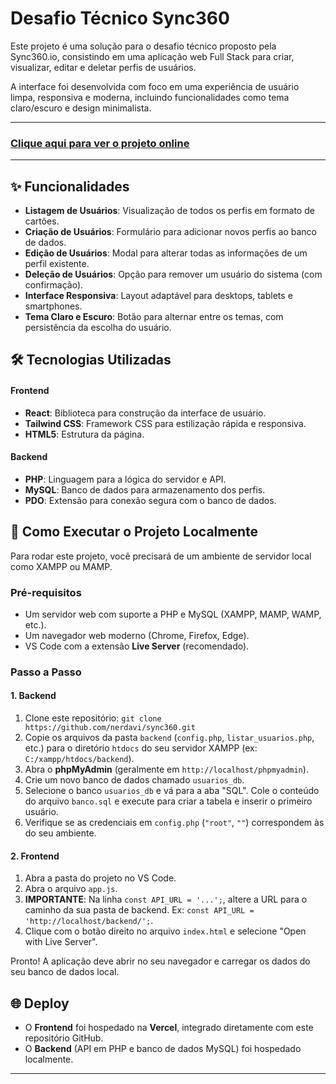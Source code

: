 # Desafio Técnico Sync360

Este projeto é uma solução para o desafio técnico proposto pela Sync360.io, consistindo em uma aplicação web Full Stack para criar, visualizar, editar e deletar perfis de usuários.

A interface foi desenvolvida com foco em uma experiência de usuário limpa, responsiva e moderna, incluindo funcionalidades como tema claro/escuro e design minimalista.

---

### **[Clique aqui para ver o projeto online](/)**

---

## ✨ Funcionalidades

- **Listagem de Usuários**: Visualização de todos os perfis em formato de cartões.
- **Criação de Usuários**: Formulário para adicionar novos perfis ao banco de dados.
- **Edição de Usuários**: Modal para alterar todas as informações de um perfil existente.
- **Deleção de Usuários**: Opção para remover um usuário do sistema (com confirmação).
- **Interface Responsiva**: Layout adaptável para desktops, tablets e smartphones.
- **Tema Claro e Escuro**: Botão para alternar entre os temas, com persistência da escolha do usuário.

## 🛠️ Tecnologias Utilizadas

#### **Frontend**

- **React**: Biblioteca para construção da interface de usuário.
- **Tailwind CSS**: Framework CSS para estilização rápida e responsiva.
- **HTML5**: Estrutura da página.

#### **Backend**

- **PHP**: Linguagem para a lógica do servidor e API.
- **MySQL**: Banco de dados para armazenamento dos perfis.
- **PDO**: Extensão para conexão segura com o banco de dados.

## 🚀 Como Executar o Projeto Localmente

Para rodar este projeto, você precisará de um ambiente de servidor local como XAMPP ou MAMP.

### Pré-requisitos

- Um servidor web com suporte a PHP e MySQL (XAMPP, MAMP, WAMP, etc.).
- Um navegador web moderno (Chrome, Firefox, Edge).
- VS Code com a extensão **Live Server** (recomendado).

### Passo a Passo

#### 1. Backend

1.  Clone este repositório: `git clone https://github.com/nerdavi/sync360.git`
2.  Copie os arquivos da pasta `backend` (`config.php`, `listar_usuarios.php`, etc.) para o diretório `htdocs` do seu servidor XAMPP (ex: `C:/xampp/htdocs/backend`).
3.  Abra o **phpMyAdmin** (geralmente em `http://localhost/phpmyadmin`).
4.  Crie um novo banco de dados chamado `usuarios_db`.
5.  Selecione o banco `usuarios_db` e vá para a aba "SQL". Cole o conteúdo do arquivo `banco.sql` e execute para criar a tabela e inserir o primeiro usuário.
6.  Verifique se as credenciais em `config.php` (`"root"`, `""`) correspondem às do seu ambiente.

#### 2. Frontend

1.  Abra a pasta do projeto no VS Code.
2.  Abra o arquivo `app.js`.
3.  **IMPORTANTE**: Na linha `const API_URL = '...';`, altere a URL para o caminho da sua pasta de backend. Ex: `const API_URL = 'http://localhost/backend/';`.
4.  Clique com o botão direito no arquivo `index.html` e selecione "Open with Live Server".

Pronto! A aplicação deve abrir no seu navegador e carregar os dados do seu banco de dados local.

## 🌐 Deploy

- O **Frontend** foi hospedado na **Vercel**, integrado diretamente com este repositório GitHub.
- O **Backend** (API em PHP e banco de dados MySQL) foi hospedado localmente.

---
